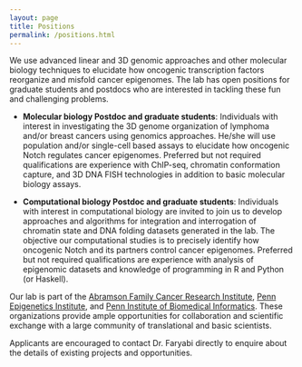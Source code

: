 ```yaml
---
layout: page
title: Positions
permalink: /positions.html
---
```


We use advanced linear and 3D genomic approaches and other molecular biology techniques to elucidate how oncogenic transcription factors reorganize and misfold cancer epigenomes. The lab has open positions for graduate students and postdocs who are interested in tackling these fun and challenging problems. 

* **Molecular biology Postdoc and graduate students**: Individuals with interest in investigating the 3D genome organization of lymphoma and/or breast cancers using genomics approaches. He/she will use population and/or single-cell based assays to elucidate how oncogenic Notch regulates cancer epigenomes. Preferred but not required qualifications are experience with ChIP-seq, chromatin conformation capture, and 3D DNA FISH technologies in addition to basic molecular biology assays.    

* **Computational biology Postdoc and graduate students**: Individuals with interest in computational biology are invited to join us to develop approaches and algorithms for integration and interrogation of chromatin state and DNA folding datasets generated in the lab. The objective our computational studies is to precisely identify how oncogenic Notch and its partners control cancer epigenomes. Preferred but not required qualifications are experience with analysis of epigenomic datasets and knowledge of programming in R and Python (or Haskell).

Our lab is part of the [Abramson Family Cancer Research Institute](http://www.afcri.upenn.edu/), [Penn Epigenetics Institute](https://hosting.med.upenn.edu/epigenetics/program-members/), and [Penn Institute of Biomedical Informatics](http://upibi.org/). These organizations provide ample opportunities for collaboration and scientific exchange with a large community of translational and basic scientists.   

Applicants are encouraged to contact Dr. Faryabi directly to enquire about the details of existing projects and opportunities.
